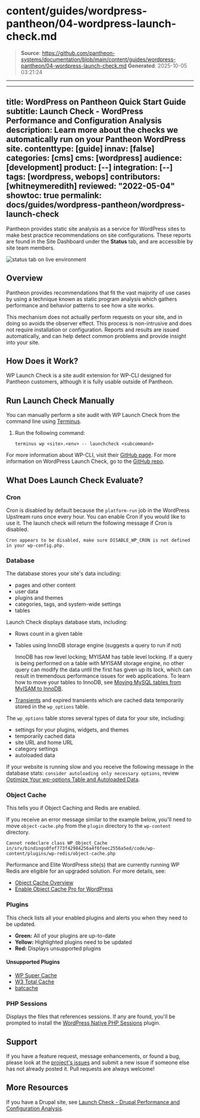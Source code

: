 # content/guides/wordpress-pantheon/04-wordpress-launch-check.md

> **Source**: https://github.com/pantheon-systems/documentation/blob/main/content/guides/wordpress-pantheon/04-wordpress-launch-check.md
> **Generated**: 2025-10-05 03:21:24

---

---
title: WordPress on Pantheon Quick Start Guide
subtitle: Launch Check - WordPress Performance and Configuration Analysis
description: Learn more about the checks we automatically run on your Pantheon WordPress site.
contenttype: [guide]
innav: [false]
categories: [cms]
cms: [wordpress]
audience: [development]
product: [--]
integration: [--]
tags: [wordpress, webops]
contributors: [whitneymeredith]
reviewed: "2022-05-04"
showtoc: true
permalink: docs/guides/wordpress-pantheon/wordpress-launch-check
---

Pantheon provides static site analysis as a service for WordPress sites to make best practice recommendations on site configurations. These reports are found in the Site Dashboard under the **Status** tab, and are accessible by site team members.

![status tab on live environment](../../../images/dashboard/new-dashboard/2024/_status-tab.png)

## Overview

Pantheon provides recommendations that fit the vast majority of use cases by using a technique known as static program analysis which gathers performance and behavior patterns to see how a site works.

This mechanism does not actually perform requests on your site, and in doing so avoids the observer effect. This process is non-intrusive and does not require installation or configuration. Reports and results are issued automatically, and can help detect common problems and provide insight into your site.

## How Does it Work?

WP Launch Check is a site audit extension for WP-CLI designed for Pantheon customers, although it is fully usable outside of Pantheon.

## Run Launch Check Manually

You can manually perform a site audit with WP Launch Check from the command line using [Terminus](/terminus).

1. Run the following command:

    ```php{promptUser: user}
    terminus wp <site>.<env> -- launchcheck <subcommand>
    ```

For more information about WP-CLI, visit their [GitHub page](https://github.com/wp-cli/wp-cli). For more information on WordPress Launch Check, go to the [GitHub repo](https://github.com/pantheon-systems/wp_launch_check/).

## What Does Launch Check Evaluate?

### Cron

Cron is disabled by default because the `platform-run` job in the WordPress Upstream runs once every hour. You can enable Cron if you would like to use it. The launch check will return the following message if Cron is disabled.

`Cron appears to be disabled, make sure DISABLE_WP_CRON is not defined in your wp-config.php.`

### Database

The database stores your site's data including:

- pages and other content
- user data
- plugins and themes
- categories, tags, and system-wide settings
- tables

Launch Check displays database stats, including:

- Rows count in a given table

- Tables using InnoDB storage engine (suggests a query to run if not)

    InnoDB has row level locking; MYISAM has table level locking. If a query is being performed on a table with MYISAM storage engine, no other query can modify the data until the first has given up its lock, which can result in tremendous performance issues for web applications.
    To learn how to move your tables to InnoDB, see [Moving MySQL tables from MyISAM to InnoDB](/guides/mariadb-mysql/myisam-to-innodb).

- [Transients](https://developer.wordpress.org/apis/handbook/transients/) and expired transients which are cached data temporarily stored in the `wp_options` table.

The `wp_options` table stores several types of data for your site, including:

- settings for your plugins, widgets, and themes
- temporarily cached data
- site URL and home URL
- category settings
- autoloaded data

If your website is running slow and you receive the following message in the database stats: `consider autoloading only necessary options`, review [Optimize Your wp-options Table and Autoloaded Data](/optimize-wp-options-table-autoloaded-data).

### Object Cache

This tells you if Object Caching and Redis are enabled.

If you receive an error message similar to the example below, you'll need to move `object-cache.php` from the `plugin` directory to the `wp-content` directory.

`Cannot redeclare class WP_Object_Cache in/srv/bindings0fef773f42984256a4f6feec2556a5ed/code/wp-content/plugins/wp-redis/object-cache.php`

Performance and Elite WordPress site(s) that are currently running WP Redis are eligible for an upgraded solution. For more details, see:

- [Object Cache Overview](/object-cache#wordpress-object-cache-pro)
- [Enable Object Cache Pro for WordPress](/object-cache/wordpress)

### Plugins

This check lists all your enabled plugins and alerts you when they need to be updated.

- **Green:** All of your plugins are up-to-date
- **Yellow:** Highlighted plugins need to be updated
- **Red:** Displays unsupported plugins

#### Unsupported Plugins

- [WP Super Cache](https://wordpress.org/plugins/wp-super-cache/)
- [W3 Total Cache](https://wordpress.org/plugins/w3-total-cache/)
- [batcache](https://wordpress.org/plugins/batcache/)

### PHP Sessions

Displays the files that references sessions. If any are found, you'll be prompted to install the [WordPress Native PHP Sessions](https://wordpress.org/plugins/wp-native-php-sessions) plugin.

## Support

If you have a feature request, message enhancements, or found a bug, please look at the [project's issues](https://github.com/pantheon-systems/wp_launch_check/issues) and submit a new issue if someone else has not already posted it. Pull requests are always welcome!

## More Resources

If you have a Drupal site, see [Launch Check - Drupal Performance and Configuration Analysis](/drupal-launch-check).
